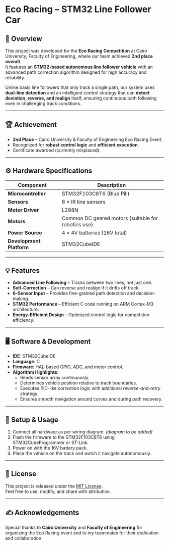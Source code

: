 # Eco Racing – STM32 Line Follower Car

## 📌 Overview
This project was developed for the **Eco Racing Competition** at Cairo University, Faculty of Engineering, where our team achieved **2nd place overall**.  
It features an **STM32-based autonomous line follower vehicle** with an advanced path correction algorithm designed for high accuracy and reliability.  

Unlike basic line followers that only track a single path, our system uses **dual-line detection** and an intelligent control strategy that can **detect deviation, reverse, and realign** itself, ensuring continuous path following even in challenging track conditions.

---

## 🏆 Achievement
- **2nd Place** – Cairo University & Faculty of Engineering Eco Racing Event.
- Recognized for **robust control logic** and **efficient execution**.
- Certificate awarded (currently misplaced).

---

## ⚙ Hardware Specifications
| Component                | Description                                         |
|--------------------------|-----------------------------------------------------|
| **Microcontroller**      | STM32F103C8T6 (Blue Pill)                            |
| **Sensors**              | 6 × IR line sensors                                  |
| **Motor Driver**         | L298N                                   |
| **Motors**               | Common DC geared motors (suitable for robotics use) |
| **Power Source**         | 4 × 4V batteries (16V total)                         |
| **Development Platform** | STM32CubeIDE                                          |

---

## 💡 Features
- **Advanced Line Following** – Tracks between two lines, not just one.
- **Self-Correction** – Can reverse and realign if it drifts off track.
- **6-Sensor Input** – Provides fine-grained path detection and decision-making.
- **STM32 Performance** – Efficient C code running on ARM Cortex-M3 architecture.
- **Energy-Efficient Design** – Optimized control logic for competition efficiency.

---

## 🖥 Software & Development
- **IDE**: STM32CubeIDE
- **Language**: C
- **Firmware**: HAL-based GPIO, ADC, and motor control.
- **Algorithm Highlights**:
  - Reads sensor array continuously.
  - Determines vehicle position relative to track boundaries.
  - Executes PID-like correction logic with additional *reverse-and-retry* strategy.
  - Ensures smooth navigation around curves and during path recovery.

---

## 🚀 Setup & Usage
1. Connect all hardware as per wiring diagram. *(diagram to be added)*
2. Flash the firmware to the STM32F103C8T6 using STM32CubeProgrammer or ST-Link.
3. Power on with the 16V battery pack.
4. Place the vehicle on the track and watch it navigate autonomously.


---

## 📜 License
This project is released under the [MIT License](LICENSE).  
Feel free to use, modify, and share with attribution.

---

## ✍ Acknowledgements
Special thanks to **Cairo University** and **Faculty of Engineering** for organizing the Eco Racing event and to my teammates for their dedication and collaboration.

